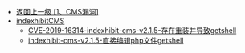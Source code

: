 - [返回上一级 [1、CMS漏洞]](/1、CMS漏洞)
- [indexhibitCMS](/1、CMS漏洞/indexhibitCMS/)
  - [CVE-2019-16314-indexhibit-cms-v2.1.5-存在重装并导致getshell](/1、CMS漏洞/indexhibitCMS/CVE-2019-16314-indexhibit-cms-v2.1.5-存在重装并导致getshell.md)
  - [indexhibit-cms-v2.1.5-直接编辑php文件getshell](/1、CMS漏洞/indexhibitCMS/indexhibit-cms-v2.1.5-直接编辑php文件getshell.md)
